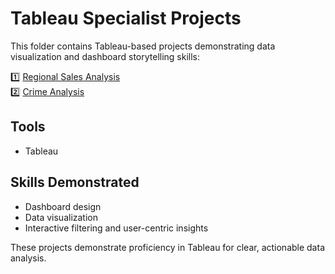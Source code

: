 # Tableau Specialist Projects

This folder contains Tableau-based projects demonstrating data visualization and dashboard storytelling skills:

1️⃣ [Regional Sales Analysis](./regional-sales-analysis)  
2️⃣ [Crime Analysis](./crime-analysis)

## Tools
- Tableau

## Skills Demonstrated
- Dashboard design
- Data visualization
- Interactive filtering and user-centric insights

These projects demonstrate proficiency in Tableau for clear, actionable data analysis.